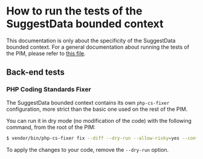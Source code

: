 # How to run the tests of the SuggestData bounded context

This documentation is only about the specificity of the SuggestData bounded context.
For a general documentation about running the tests of the PIM, please refer to [this file](https://github.com/akeneo/pim-community-dev/blob/master/internal_doc/RUNNING_THE_TESTS.md).

## Back-end tests

### PHP Coding Standards Fixer

The SuggestData bounded context contains its own `php-cs-fixer` configuration, more strict than the basic one used on the rest of the PIM.

You can run it in dry mode (no modification of the code) with the following command, from the root of the PIM:
```bash
$ vendor/bin/php-cs-fixer fix --diff --dry-run --allow-risky=yes --config=src/Akeneo/Pim/Automation/SuggestData/tests/back/.php_cs.php
```

To apply the changes to your code, remove the `--dry-run` option.
